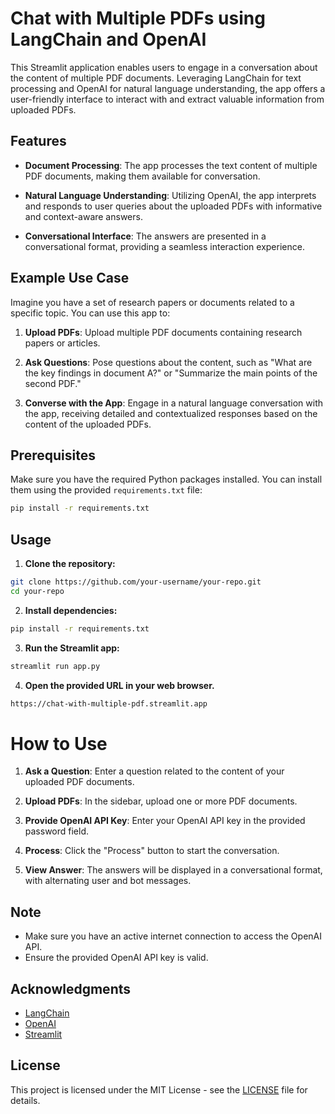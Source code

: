 # Chat with Multiple PDFs using LangChain and OpenAI

This Streamlit application enables users to engage in a conversation about the content of multiple PDF documents. Leveraging LangChain for text processing and OpenAI for natural language understanding, the app offers a user-friendly interface to interact with and extract valuable information from uploaded PDFs.

## Features

- **Document Processing**: The app processes the text content of multiple PDF documents, making them available for conversation.

- **Natural Language Understanding**: Utilizing OpenAI, the app interprets and responds to user queries about the uploaded PDFs with informative and context-aware answers.

- **Conversational Interface**: The answers are presented in a conversational format, providing a seamless interaction experience.

## Example Use Case

Imagine you have a set of research papers or documents related to a specific topic. You can use this app to:

1. **Upload PDFs**: Upload multiple PDF documents containing research papers or articles.

2. **Ask Questions**: Pose questions about the content, such as "What are the key findings in document A?" or "Summarize the main points of the second PDF."

3. **Converse with the App**: Engage in a natural language conversation with the app, receiving detailed and contextualized responses based on the content of the uploaded PDFs.

## Prerequisites

Make sure you have the required Python packages installed. You can install them using the provided `requirements.txt` file:

```bash
pip install -r requirements.txt
```

## Usage

1. **Clone the repository:**
  ```bash
  git clone https://github.com/your-username/your-repo.git
  cd your-repo
  ```

2. **Install dependencies:**
  ```bash
  pip install -r requirements.txt
  ```

3. **Run the Streamlit app:**
  ```bash
  streamlit run app.py
  ```

4. **Open the provided URL in your web browser.**
  ```bash
  https://chat-with-multiple-pdf.streamlit.app
  ```

# How to Use

1. **Ask a Question**: Enter a question related to the content of your uploaded PDF documents.

2. **Upload PDFs**: In the sidebar, upload one or more PDF documents.

3. **Provide OpenAI API Key**: Enter your OpenAI API key in the provided password field.

4. **Process**: Click the "Process" button to start the conversation.

5. **View Answer**: The answers will be displayed in a conversational format, with alternating user and bot messages.

## Note

- Make sure you have an active internet connection to access the OpenAI API.
- Ensure the provided OpenAI API key is valid.

## Acknowledgments

- [LangChain](https://github.com/langchain)
- [OpenAI](https://platform.openai.com/)
- [Streamlit](https://streamlit.io/)

## License

This project is licensed under the MIT License - see the [LICENSE](LICENSE) file for details.
